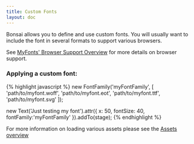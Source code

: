 ```yaml
---
title: Custom Fonts
layout: doc
---
```


Bonsai allows you to define and use custom fonts. You will usually want to
include the font in several formats to support various browsers.

See [MyFonts' Browser Support Overview](http://webfonts.info/browser-support-overview)
for more details on browser support.

### Applying a custom font:

{% highlight javascript %}
new FontFamily('myFontFamily', [
  'path/to/myfont.woff',
  'path/to/myfont.eot',
  'path/to/myfont.ttf',
  'path/to/myfont.svg'
]);

new Text('Just testing my font').attr({
  x: 50,
  fontSize: 40,
  fontFamily:'myFontFamily'
}).addTo(stage);
{% endhighlight %}

For more information on loading various assets please see the
[Assets overview](/overview/Assets.html)